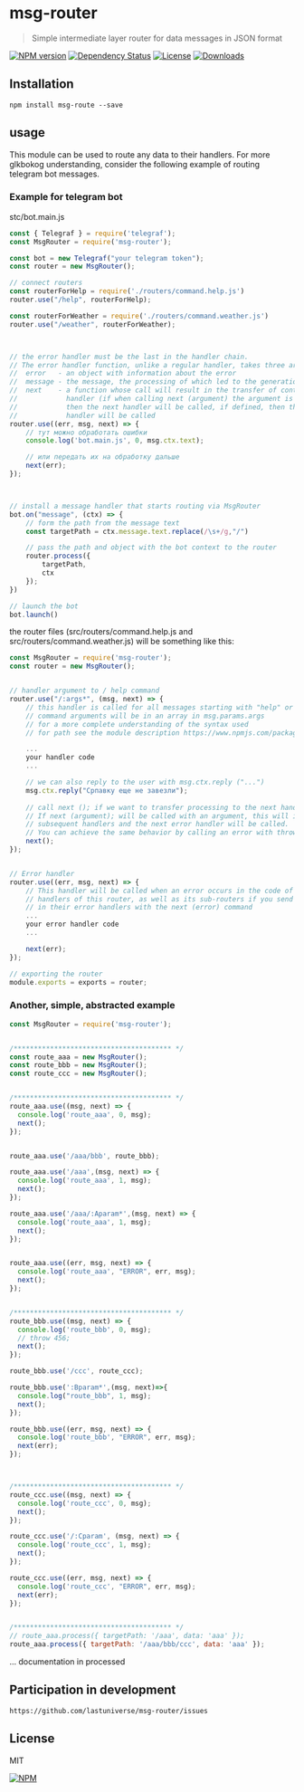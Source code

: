 # msg-router
> Simple intermediate layer router for data messages in JSON format

[![NPM version][npm-image]][npm-url]
[![Dependency Status][david-image]][david-url]
[![License][license-image]][license-url]
[![Downloads][downloads-image]][downloads-url]

## Installation

```
npm install msg-route --save
```

## usage
This module can be used to route any data to their handlers. For more glkbokog understanding, consider the following example of routing telegram bot messages.


### Eхample for telegram bot

stc/bot.main.js
```javascript
const { Telegraf } = require('telegraf');
const MsgRouter = require('msg-router');

const bot = new Telegraf("your telegram token");
const router = new MsgRouter();

// connect routers
const routerForHelp = require('./routers/command.help.js')
router.use("/help", routerForHelp);

const routerForWeather = require('./routers/command.weather.js')
router.use("/weather", routerForWeather);



// the error handler must be the last in the handler chain. 
// The error handler function, unlike a regular handler, takes three arguments:
//  error   - an object with information about the error
//  message - the message, the processing of which led to the generation of an exception
//  next    - a function whose call will result in the transfer of control to the next 
//            handler (if when calling next (argument) the argument is not defined, 
//            then the next handler will be called, if defined, then the next error 
//            handler will be called
router.use((err, msg, next) => {
    // тут можно обработать ошибки
    console.log('bot.main.js', 0, msg.ctx.text);

    // или передать их на обработку дальше
    next(err);
});



// install a message handler that starts routing via MsgRouter
bot.on("message", (ctx) => {
    // form the path from the message text
    const targetPath = ctx.message.text.replace(/\s+/g,"/")

    // pass the path and object with the bot context to the router
    router.process({
        targetPath, 
        ctx
    });
})

// launch the bot
bot.launch()

```

the router files (src/routers/command.help.js and src/routers/command.weather.js) will be something like this:
```javascript
const MsgRouter = require('msg-router');
const router = new MsgRouter();


// handler argument to / help command
router.use("/:args*", (msg, next) => {
    // this handler is called for all messages starting with "help" or "/help"
    // command arguments will be in an array in msg.params.args
    // for a more complete understanding of the syntax used 
    // for path see the module description https://www.npmjs.com/package/path-to-regex

    ...
    your handler code
    ... 

    // we can also reply to the user with msg.ctx.reply ("...")
    msg.ctx.reply("Српавку еще не завезли");
    
    // call next (); if we want to transfer processing to the next handlers. 
    // If next (argument); will be called with an argument, this will ignore
    // subsequent handlers and the next error handler will be called.
    // You can achieve the same behavior by calling an error with throw
    next();
});


// Error handler
router.use((err, msg, next) => {
    // This handler will be called when an error occurs in the code of the previous 
    // handlers of this router, as well as its sub-routers if you send an error 
    // in their error handlers with the next (error) command
    ...
    your error handler code
    ... 

    next(err);
});

// exporting the router
module.exports = exports = router;
```




### Another, simple, abstracted example
```javascript
const MsgRouter = require('msg-router');


/*************************************** */
const route_aaa = new MsgRouter();
const route_bbb = new MsgRouter();
const route_ccc = new MsgRouter();


/*************************************** */
route_aaa.use((msg, next) => {
  console.log('route_aaa', 0, msg);
  next();
});


route_aaa.use('/aaa/bbb', route_bbb);

route_aaa.use('/aaa',(msg, next) => {
  console.log('route_aaa', 1, msg);
  next();
});

route_aaa.use('/aaa/:Aparam*',(msg, next) => {
  console.log('route_aaa', 1, msg);
  next();
});


route_aaa.use((err, msg, next) => {
  console.log('route_aaa', "ERROR", err, msg);
  next();
});


/*************************************** */
route_bbb.use((msg, next) => {
  console.log('route_bbb', 0, msg);
  // throw 456;
  next();
});

route_bbb.use('/ccc', route_ccc);

route_bbb.use(':Bparam*',(msg, next)=>{
  console.log("route_bbb", 1, msg);
  next();
});

route_bbb.use((err, msg, next) => {
  console.log('route_bbb', "ERROR", err, msg);
  next(err);
});



/*************************************** */
route_ccc.use((msg, next) => {
  console.log('route_ccc', 0, msg);
  next();
});

route_ccc.use('/:Cparam', (msg, next) => {
  console.log('route_ccc', 1, msg);
  next();
});

route_ccc.use((err, msg, next) => {
  console.log('route_ccc', "ERROR", err, msg);
  next(err);
});


/*************************************** */
// route_aaa.process({ targetPath: '/aaa', data: 'aaa' });
route_aaa.process({ targetPath: '/aaa/bbb/ccc', data: 'aaa' });
```

... documentation in processed


## Participation in development
```
https://github.com/lastuniverse/msg-router/issues
```
## License

MIT

[![NPM](https://nodei.co/npm/msg-router.png?downloads=true&downloadRank=true&stars=true)](https://nodei.co/npm/msg-router/)

[npm-image]: https://img.shields.io/npm/v/msg-router.svg?style=flat
[npm-url]: https://npmjs.org/package/msg-router
[david-image]: http://img.shields.io/david/lastuniverse/msg-router.svg?style=flat
[david-url]: https://david-dm.org/lastuniverse/msg-router
[license-image]: http://img.shields.io/npm/l/msg-router.svg?style=flat
[license-url]: LICENSE
[downloads-image]: http://img.shields.io/npm/dm/msg-router.svg?style=flat
[downloads-url]: https://npmjs.org/package/msg-router
